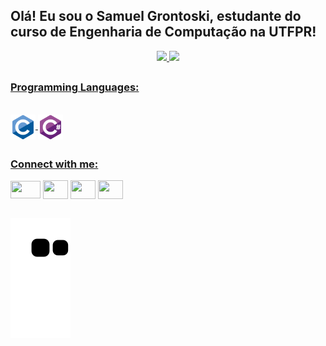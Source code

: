 ## Olá! Eu sou o Samuel Grontoski, estudante do curso de Engenharia de Computação na UTFPR!
<div align="center">
  <a href="https://github.com/samuelGrontoski">
  <img height="180em" src="https://github-readme-stats.vercel.app/api?username=samuelgrontoski&show_icons=true&theme=github_dark&include_all_commits=true&count_private=true"/>
  <img height="180em" src="https://github-readme-stats.vercel.app/api/top-langs/?username=samuelGrontoski&layout=compact&langs_count=7&theme=github_dark"/>
</div>
  
  ##
    
<h3 align="left">Programming Languages:</h3>
<div style="display: inline_block"><br>
  <img align="center" alt="Samuka-C" height="40" width="40" src="https://raw.githubusercontent.com/devicons/devicon/master/icons/c/c-original.svg">
  <img align="center" alt="Samuka-C#" height="40" width="40" src="https://raw.githubusercontent.com/devicons/devicon/master/icons/csharp/csharp-original.svg">
</div>

  ##

<h3 align="left">Connect with me:</h3>
<div align="left">
   <a href="mailto:contatosamuelgrontoski@gmail.com" target="_blank"><img align="center" src="https://logosmarcas.net/wp-content/uploads/2020/11/Gmail-Logo.png" target="_blank" height="28" width="48" /></a>
  <a href="https://instagram.com/samuel_grontoski/" target="_blank"><img align="center" src="https://raw.githubusercontent.com/rahuldkjain/github-profile-readme-generator/master/src/images/icons/Social/instagram.svg" height="30" width="40" /></a>
  <a href="https://www.linkedin.com/in/samuel-grontoski-133569240/" target="_blank"><img align="center" src="https://raw.githubusercontent.com/rahuldkjain/github-profile-readme-generator/master/src/images/icons/Social/linked-in-alt.svg" height="30" width="40" /></a>
  <a href="https://www.hackerrank.com/samuel_grontoski?hr_r=1" target="_blank"><img align="center" src="https://raw.githubusercontent.com/rahuldkjain/github-profile-readme-generator/master/src/images/icons/Social/hackerrank.svg" height="30" width="40" /></a>
  
  ##
  
  ![Snake animation](https://github.com/samuelGrontoski/samuelGrontoski/blob/output/github-contribution-grid-snake.svg)
  
</div>

